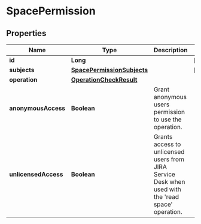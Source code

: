 # SpacePermission

## Properties
Name | Type | Description | Notes
------------ | ------------- | ------------- | -------------
**id** | **Long** |  |  [optional]
**subjects** | [**SpacePermissionSubjects**](SpacePermissionSubjects.md) |  |  [optional]
**operation** | [**OperationCheckResult**](OperationCheckResult.md) |  | 
**anonymousAccess** | **Boolean** | Grant anonymous users permission to use the operation. | 
**unlicensedAccess** | **Boolean** | Grants access to unlicensed users from JIRA Service Desk when used with the &#x27;read space&#x27; operation. | 
